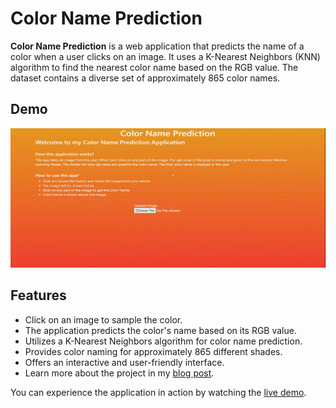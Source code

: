 # Color Name Prediction

**Color Name Prediction** is a web application that predicts the name of a color when a user clicks on an image. It uses a K-Nearest Neighbors (KNN) algorithm to find the nearest color name based on the RGB value. The dataset contains a diverse set of approximately 865 color names.

## Demo

![Color Name Prediction Demo](./colorName.gif)


## Features

- Click on an image to sample the color.
- The application predicts the color's name based on its RGB value.
- Utilizes a K-Nearest Neighbors algorithm for color name prediction.
- Provides color naming for approximately 865 different shades.
- Offers an interactive and user-friendly interface.
- Learn more about the project in my [blog post](https://lakshman007bff.hashnode.dev/color-name-prediction-a-simple-perfect-guide-to-live-machine-learning-with-knn).

You can experience the application in action by watching the [live demo](https://lakshmankishore.github.io/colorNamePrediction/).
